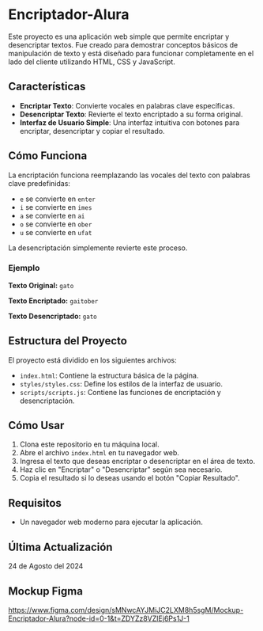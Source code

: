 # Encriptador-Alura

Este proyecto es una aplicación web simple que permite encriptar y desencriptar textos. Fue creado para demostrar conceptos básicos de manipulación de texto y está diseñado para funcionar completamente en el lado del cliente utilizando HTML, CSS y JavaScript.

## Características

- **Encriptar Texto**: Convierte vocales en palabras clave específicas.
- **Desencriptar Texto**: Revierte el texto encriptado a su forma original.
- **Interfaz de Usuario Simple**: Una interfaz intuitiva con botones para encriptar, desencriptar y copiar el resultado.

## Cómo Funciona

La encriptación funciona reemplazando las vocales del texto con palabras clave predefinidas:

- `e` se convierte en `enter`
- `i` se convierte en `imes`
- `a` se convierte en `ai`
- `o` se convierte en `ober`
- `u` se convierte en `ufat`

La desencriptación simplemente revierte este proceso.

### Ejemplo

**Texto Original:** `gato`

**Texto Encriptado:** `gaitober`

**Texto Desencriptado:** `gato`

## Estructura del Proyecto

El proyecto está dividido en los siguientes archivos:

- `index.html`: Contiene la estructura básica de la página.
- `styles/styles.css`: Define los estilos de la interfaz de usuario.
- `scripts/scripts.js`: Contiene las funciones de encriptación y desencriptación.

## Cómo Usar

1. Clona este repositorio en tu máquina local.
2. Abre el archivo `index.html` en tu navegador web.
3. Ingresa el texto que deseas encriptar o desencriptar en el área de texto.
4. Haz clic en "Encriptar" o "Desencriptar" según sea necesario.
5. Copia el resultado si lo deseas usando el botón "Copiar Resultado".

## Requisitos

- Un navegador web moderno para ejecutar la aplicación.


## Última Actualización

24 de Agosto del 2024

## Mockup Figma 

https://www.figma.com/design/sMNwcAYJMiJC2LXM8h5sgM/Mockup-Encriptador-Alura?node-id=0-1&t=ZDYZz8VZIEj6Ps1J-1

